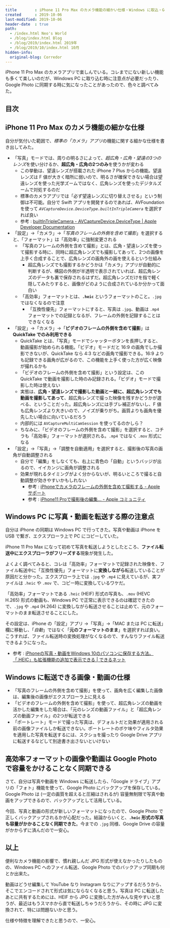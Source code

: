 ```yaml
---
title        : iPhone 11 Pro Max のカメラ機能の細かい仕様・Windows に取込・Google Photo に同期する時の注意点などなど
created      : 2019-10-06
last-modified: 2019-10-06
header-date  : true
path:
  - /index.html Neo's World
  - /blog/index.html Blog
  - /blog/2019/index.html 2019年
  - /blog/2019/10/index.html 10月
hidden-info:
  original-blog: Corredor
---
```


iPhone 11 Pro Max のカメラアプリで楽しんでいる。コレまでにない新しい機能も多くて楽しいのだが、Windows PC に取り込む時に注意点が必要だったり、Google Photo に同期する時に気になったことがあったので、色々と調べてみた。

## 目次

## iPhone 11 Pro Max のカメラ機能の細かな仕様

自分が気付いた範囲で、*標準の「カメラ」アプリ*の機能に関する細かな仕様を書き出してみた。

- 「写真」モードでは、周りの明るさによって、*超広角・広角・望遠の3つのレンズ*を使い分けるか、**超広角・広角の2つのみ**を使うかが変わる
  - この挙動は、望遠レンズが搭載された iPhone 7 Plus からの機能。望遠レンズは F 値が大きく暗所に弱いので、明るさが確保できない場合は望遠レンズを使った光学ズームではなく、広角レンズを使ったデジタルズームで対処するのだ
  - 標準のカメラアプリでは「必ず望遠レンズに切り替えさせる」という制御は不可能。自分で Swift アプリを開発するのであれば、AVFoundation を使って *`AVCaptureDevice.DeviceType.builtInTripleCamera`* を選択すれば良い
  - 参考 : [builtInTripleCamera - AVCaptureDevice.DeviceType | Apple Developer Documentation](https://developer.apple.com/documentation/avfoundation/avcapturedevice/devicetype/3377621-builtintriplecamera?changes=l_6)
- 「設定」→「カメラ」→「*写真のフレームの外側を含めて撮影*」を選択すると、「フォーマット」は「高効率」に強制変更される
  - 「写真のフレームの外側を含めて撮影」とは、広角・望遠レンズを使って撮影する時に、同時に超広角レンズでも撮影してあって、2つの画像を上手く合成することで、広角レンズの画角外の画を使えるという仕組み
      - 超広角レンズでも撮影するかどうかは「カメラ」アプリが自動的に判断するが、構図の外側が半透明で表示されていれば、超広角レンズのデータも裏で保存されるはずだ。超広角レンズだけを指で軽く隠してみたりすると、画像がどのように合成されているか分かって面白い
  - 「高効率」フォーマットとは、**`.heic`** というフォーマットのこと。`.jpg` ではなくなるので注意
      - 「互換性優先」フォーマットにすると、写真は `.jpg`、動画は `.mp4` フォーマットでの記録となるが、フレームの外側を記録することはできなくなる
- 「設定」→「カメラ」→「**ビデオのフレームの外側を含めて撮影**」は **QuickTake でのみ利用できる**
  - QuickTake とは、「写真」モードでシャッターボタンを長押しすると、動画撮影が始められる機能。「ビデオ」モードだと 16:9 の画角でしか撮影できないが、QuickTake なら 4:3 などの画角で撮影できる。16:9 よりも記録できる画角が広がるので、この機能を上手く使った方が広く映像が撮れるかも
  - 「ビデオのフレームの外側を含めて撮影」という設定は、この QuickTake で動画を撮影した時のみ記録される。「ビデオ」モードで撮影した時は使えない
  - 実態は、**広角・望遠レンズで撮影した動画と一緒に、超広角レンズでも動画を撮影してあって**、超広角レンズで撮った映像を残すかどうかが選べる、ということだった。超広角レンズには手ブレ補正がないし、F 値も広角レンズより大きいので、ノイズが乗りがち。画質よりも画角を優先したい場合に向いているだろう
  - 内部的には `AVCaptureMultiCamSession` を使ってるのかしら？
  - ちなみに、「ビデオのフレームの外側を含めて撮影」を選択すると、コチラも「高効率」フォーマットが選択される。`.mp4` ではなく `.mov` 形式になる
- 「設定」→「写真」→「調整を自動適用」を選択すると、撮影後の写真の画角が自動調整される
  - 自分で「編集」をしなくても、右上に青色の「自動」というバッジが出るので、イイカンジに画角が調整される
  - 効果が現れるタイミングがよく分からないが、明るいところで撮ると自動調整が効きやすいかもしれない
      - 参考 : [iPhoneでカメラのフレームの外側を含めて撮影する - Apple サポート](https://support.apple.com/ja-jp/guide/iphone/iph8692d3298/ios)
      - 参考 : [iPhone11 Proで撮影後の編集… - Apple コミュニティ](https://discussionsjapan.apple.com/thread/250649070)

## Windows PC に写真・動画を転送する際の注意点

自分は iPhone の同期は Windows PC で行ってきた。写真や動画は iPhone を USB で繋ぎ、エクスプローラ上で PC にコピーしていた。

iPhone 11 Pro Max になって初めて写真を転送しようとしたところ、**ファイル転送中にエクスプローラがフリーズする**現象が発生した。

よくよく調べてみると、コレは「高効率」フォーマットで記録された映像を、ファイル転送中に「互換性優先」フォーマットに**変換しながら**転送していることが原因だと分かった。エクスプローラ上では `.jpg` や `.mp4` に見えているが、実ファイルは `.heic` や `.mov` で、コピー時に変換しているワケだ。

「高効率」フォーマットである `.heic` (HEIF) 形式の写真も、`.mov` (HEVC H.265) 形式の動画も、Windows PC で正常に表示できるのは確認できたので、`.jpg` や `.mp4` (H.264) に変換しながら転送させることは止めて、元のフォーマットのまま転送させることにした。

その設定は、iPhone の「設定」アプリ →「写真」→「MAC または PC に転送」欄に移動し、「*自動*」ではなく「**元のフォーマットのまま**」を選択すれば良い。こうすれば、ファイル転送時の変換処理がなくなるので、すんなりファイル転送できるようになった。

- 参考 : [iPhoneの写真・動画をWindows 10のパソコンに保存する方法。「.HEIC」も拡張機能の追加で表示できる | できるネット](https://dekiru.net/article/17268/)

## Windows に転送できる画像・動画の仕様

- 「写真のフレームの外側を含めて撮影」を使って、画角を広く編集した画像は、編集後の画像がエクスプローラ上に見える
- 「ビデオのフレームの外側を含めて撮影」を使って、超広角レンズの動画を活かした編集をした場合は、「元のレンズの動画ファイル」と「超広角レンズの動画ファイル」の2つが転送できる
- 「ポートレート」モードで撮った写真は、デフォルトだと効果が適用される前の画像ファイルしか転送できない。ポートレートのボケ味やフィルタ効果を適用した写真を転送するには、スクショを撮ったり Google Drive アプリに転送するなどして別途書き出さないといけない

## 高効率フォーマットの画像や動画は Google Photo で容量をかけることなく同期できる

さて、自分は写真や動画を Windows に転送したら、「Google ドライブ」アプリの「フォト」機能を使って、Google Photo にバックアップを保存している。Google Photo は (一定の画質を超えると圧縮はされるが) 容量無制限で写真や動画をアップできるので、バックアップとして活用している。

今回、写真と動画の形式が新しいフォーマットになったので、Google Photo で正しくバックアップされるかが心配だった。結論からいくと、**`.heic` 形式の写真も容量がかかることなく同期できた**。今までの `.jpg` 同様、Google Drive の容量がかからずに済んだので一安心。

## 以上

便利なカメラ機能の影響で、慣れ親しんだ JPG 形式が使えなかったりしたものの、Windows PC へのファイル転送、Google Photo でのバックアップ同期も何とか出来た。

動画はどうせ編集して YouTube なり Instagram なりにアップするだろうから、そこでエンコードされて形式は気にならなくなると思う。写真は PC に転送したあとに共有するためには、HEIF から JPG に変換した方がみんな見やすいと思うが、最近はもうスマホから直で転送しちゃうだろうから、その時に JPG に変換されて、特には問題ないかと思う。

仕様や特徴を理解できたと思うので、一安心。
